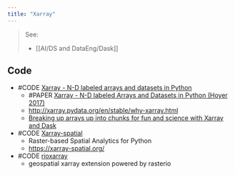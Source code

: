 ```yaml
---
title: "Xarray"
---
```


> See: 
> - [[AI/DS and DataEng/Dask]]

## Code
- #CODE [Xarray - N-D labeled arrays and datasets in Python](https://github.com/pydata/xarray)
	- #PAPER [Xarray - N-D labeled Arrays and Datasets in Python (Hoyer 2017)](https://openresearchsoftware.metajnl.com/articles/10.5334/jors.148/)
	- http://xarray.pydata.org/en/stable/why-xarray.html
	- [Breaking up arrays up into chunks for fun and science with Xarray and Dask](https://www.youtube.com/watch?v=0dO-iC16xUo)
- #CODE [Xarray-spatial](https://github.com/makepath/xarray-spatial)
	- Raster-based Spatial Analytics for Python
	- https://xarray-spatial.org/
- #CODE [rioxarray](https://github.com/corteva/rioxarray)
	- geospatial xarray extension powered by rasterio